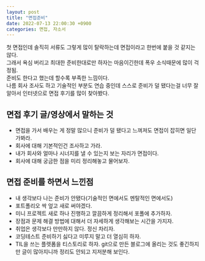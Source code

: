 ```yaml
---
layout: post
title: "면접준비"
date: 2022-07-13 22:00:30 +0900
categories: 면접, 자소서
---
```


첫 면접인데 솔직히 서류도 그렇게 많이 탈락하는데 면접이라고 한번에 붙을 것 같지는 않다.  
그래서 욕심 버리고 최대한 준비한대로만 하자는 마음이긴한데 폭우 소식때문에 많이 걱정됨.  
준비도 한다고 했는데 할수록 부족한 느낌이다.  
나름 회사 조사도 하고 기술적인 부분도 연습 중인데 스스로 준비가 덜 됐다는걸 너무 잘 알아서 인터넷으로 면접 후기를 많이 찾아봤다.

## 면접 후기 글/영상에서 말하는 것

- 면접을 가서 배우는 게 정말 많으니 준비가 덜 됐다고 느껴져도 면접이 잡히면 일단 가봐라.
- 회사에 대해 기본적인건 조사하고 가라.
- 내가 회사와 얼마나 시너지를 낼 수 있는지 보는 자리가 면접이다.
- 회사에 대해 궁금한 점을 미리 정리해놓고 물어보자.

## 면접 준비를 하면서 느낀점

- 내 생각보다 나는 준비가 안됐다(기술적인 면에서도 멘탈적인 면에서도)
- 포트폴리오 싹 엎고 새로 써야겠다.
- 미니 프로젝트 새로 하나 진행하고 깔끔하게 정리해서 포폴에 추가하자.
- 장점과 문제 해결 방법에 대해서 더 자세하게 생각해보는 시간을 가지자.
- 취업은 생각보다 만만하지 않다. 정신 차리자.
- 코딩테스트 준비하기 싫다고 미루지 말고 더 열심히 하자.
- TIL을 쓰는 플렛폼을 티스토리로 하자. git으로 만든 블로그에 올리는 것도 좋긴하지만 글이 많아지니까 정리도 안되고 지저분해 보인다.

